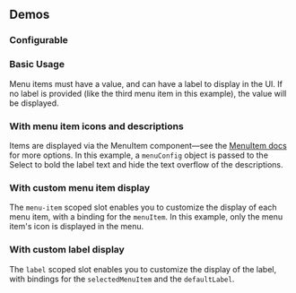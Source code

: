 <script setup>
import BasicSelect from '@/../component-demos/select/examples/BasicSelect.vue';
import SelectCustomLabel from '@/../component-demos/select/examples/SelectCustomLabel.vue';
import SelectComplexMenuItem from '@/../component-demos/select/examples/SelectComplexMenuItem.vue';
import SelectCustomMenuItem from '@/../component-demos/select/examples/SelectCustomMenuItem.vue';
import SelectConfigurable from '@/../component-demos/select/examples/SelectConfigurable.vue';

const controlsConfig = [
	{
		name: 'disabled',
		type: 'boolean'
	},
	{
		name: 'defaultLabel',
		type: 'text',
		default: 'Choose an option'
	},
	{
		name: 'defaultIcon',
		type: 'icon'
	}
];
</script>

## Demos


### Configurable

<cdx-demo-wrapper :controls-config="controlsConfig" :show-generated-code="true">
<template v-slot:demo="{ propValues }">
<select-configurable v-bind="propValues" />
</template>
</cdx-demo-wrapper>

### Basic Usage

Menu items must have a value, and can have a label to display in the UI. If no
label is provided (like the third menu item in this example), the value will be
displayed.

<cdx-demo-wrapper :force-reset="true">
<template v-slot:demo>
<basic-select />
</template>
<template v-slot:code>

<<< @/../component-demos/select/examples/BasicSelect.vue

</template>
</cdx-demo-wrapper>

### With menu item icons and descriptions

Items are displayed via the MenuItem component—see the [MenuItem docs](./menu-item) for more
options. In this example, a `menuConfig` object is passed to the Select to bold the label text and
hide the text overflow of the descriptions.

<cdx-demo-wrapper :force-reset="true">
<template v-slot:demo>
<select-complex-menu-item />
</template>
<template v-slot:code>

<<< @/../component-demos/select/examples/SelectComplexMenuItem.vue

</template>
</cdx-demo-wrapper>

### With custom menu item display

The `menu-item` scoped slot enables you to customize the display of each menu item, with a binding
for the `menuItem`. In this example, only the menu item's icon is displayed in the menu.

<cdx-demo-wrapper :force-reset="true">
<template v-slot:demo>
<select-custom-menu-item />
</template>
<template v-slot:code>

<<< @/../component-demos/select/examples/SelectCustomMenuItem.vue

</template>
</cdx-demo-wrapper>

### With custom label display

The `label` scoped slot enables you to customize the display of the label, with
bindings for the `selectedMenuItem` and the `defaultLabel`.

<cdx-demo-wrapper :force-reset="true">
<template v-slot:demo>
<select-custom-label />
</template>
<template v-slot:code>

<<< @/../component-demos/select/examples/SelectCustomLabel.vue

</template>
</cdx-demo-wrapper>
